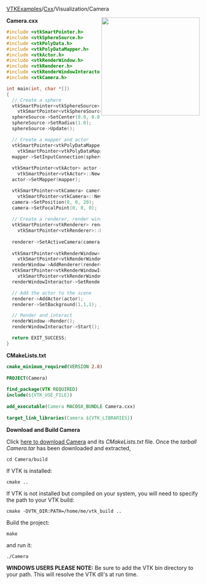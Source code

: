 [VTKExamples](/index/)/[Cxx](/Cxx)/Visualization/Camera

<img align="right" src="https://github.com/lorensen/VTKExamples/blob/gh-pages/Testing/Baseline/Visualization/TestCamera.png?raw=true" width="256" />

**Camera.cxx**
```c++
#include <vtkSmartPointer.h>
#include <vtkSphereSource.h>
#include <vtkPolyData.h>
#include <vtkPolyDataMapper.h>
#include <vtkActor.h>
#include <vtkRenderWindow.h>
#include <vtkRenderer.h>
#include <vtkRenderWindowInteractor.h>
#include <vtkCamera.h>

int main(int, char *[])
{
  // Create a sphere
  vtkSmartPointer<vtkSphereSource> sphereSource = 
    vtkSmartPointer<vtkSphereSource>::New();
  sphereSource->SetCenter(0.0, 0.0, 0.0);
  sphereSource->SetRadius(1.0);
  sphereSource->Update();

  // Create a mapper and actor
  vtkSmartPointer<vtkPolyDataMapper> mapper = 
    vtkSmartPointer<vtkPolyDataMapper>::New();
  mapper->SetInputConnection(sphereSource->GetOutputPort());
  
  vtkSmartPointer<vtkActor> actor = 
    vtkSmartPointer<vtkActor>::New();
  actor->SetMapper(mapper);

  vtkSmartPointer<vtkCamera> camera = 
    vtkSmartPointer<vtkCamera>::New();
  camera->SetPosition(0, 0, 20);
  camera->SetFocalPoint(0, 0, 0);
  
  // Create a renderer, render window, and interactor
  vtkSmartPointer<vtkRenderer> renderer = 
    vtkSmartPointer<vtkRenderer>::New();
  
  renderer->SetActiveCamera(camera);
      
  vtkSmartPointer<vtkRenderWindow> renderWindow = 
    vtkSmartPointer<vtkRenderWindow>::New();
  renderWindow->AddRenderer(renderer);
  vtkSmartPointer<vtkRenderWindowInteractor> renderWindowInteractor = 
    vtkSmartPointer<vtkRenderWindowInteractor>::New();
  renderWindowInteractor->SetRenderWindow(renderWindow);

  // Add the actor to the scene
  renderer->AddActor(actor);
  renderer->SetBackground(1,1,1); // Background color white

  // Render and interact
  renderWindow->Render();
  renderWindowInteractor->Start();

  return EXIT_SUCCESS;
}
```
**CMakeLists.txt**
```cmake
cmake_minimum_required(VERSION 2.8)
 
PROJECT(Camera)
 
find_package(VTK REQUIRED)
include(${VTK_USE_FILE})
 
add_executable(Camera MACOSX_BUNDLE Camera.cxx)
 
target_link_libraries(Camera ${VTK_LIBRARIES})
```

**Download and Build Camera**

Click [here to download Camera](https://github.com/lorensen/VTKWikiExamplesTarballs/raw/master/Camera.tar) and its *CMakeLists.txt* file.
Once the *tarball Camera.tar* has been downloaded and extracted,
```
cd Camera/build 
```
If VTK is installed:
```
cmake ..
```
If VTK is not installed but compiled on your system, you will need to specify the path to your VTK build:
```
cmake -DVTK_DIR:PATH=/home/me/vtk_build ..
```
Build the project:
```
make
```
and run it:
```
./Camera
```
**WINDOWS USERS PLEASE NOTE:** Be sure to add the VTK bin directory to your path. This will resolve the VTK dll's at run time.

